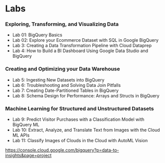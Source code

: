 # Labs

### Exploring, Transforming, and Visualizing Data
 - Lab 01: BigQuery Basics
 - Lab 02: Explore your Ecommerce Dataset with SQL in Google BigQuery
 - Lab 3: Creating a Data Transformation Pipeline with Cloud Dataprep
 - Lab 4: How to Build a BI Dashboard Using Google Data Studio and BigQuery

### Creating and Optimizing your Data Warehouse
 - Lab 5: Ingesting New Datasets into BigQuery
 - Lab 6: Troubleshooting and Solving Data Join Pitfalls
 - Lab 7: Creating Date-Partitioned Tables in BigQuery
 - Lab 8: Schema Design for Performance: Arrays and Structs in BigQuery

### Machine Learning for Structured and Unstructured Datasets
 - Lab 9: Predict Visitor Purchases with a Classification Model with BigQuery ML
 - Lab 10: Extract, Analyze, and Translate Text from Images with the Cloud ML APIs
 - Lab 11: Classify Images of Clouds in the Cloud with AutoML Vision

https://console.cloud.google.com/bigquery?p=data-to-insights&page=project